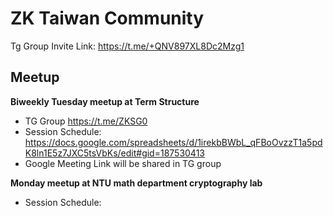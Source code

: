 # ZK Taiwan Community

Tg Group Invite Link: https://t.me/+QNV897XL8Dc2Mzg1

## Meetup
**Biweekly Tuesday meetup at Term Structure**
* TG Group https://t.me/ZKSG0
* Session Schedule: https://docs.google.com/spreadsheets/d/1irekbBWbL_qFBoOvzzT1a5pdK8ln1E5z7JXC5tsVbKs/edit#gid=187530413
* Google Meeting Link will be shared in TG group

**Monday meetup at NTU math department cryptography lab**
* Session Schedule:
